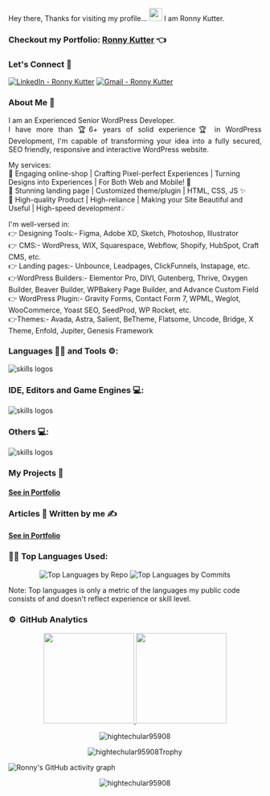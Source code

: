 <!-- ![NewTopWave](https://user-images.githubusercontent.com/81550376/180223627-d18d8aeb-4f5e-4715-94db-65b1b85822f1.svg) -->


<p align="center">
  <!-- <img width="" height="" src="https://avatars.githubusercontent.com/u/152673060?s=400&u=32566625e044f500d81bd41567e1acbc6c987d97&v=4"> -->
</p>

Hey there, Thanks for visiting my profile... 
<img src="https://raw.githubusercontent.com/MartinHeinz/MartinHeinz/master/wave.gif" width="26px" height="26px"> I am Ronny Kutter.

### Checkout my Portfolio: [Ronny Kutter](https://full-stack-portfolio-ivory.vercel.app/)  👈

<!-- ### Checkout my flagship project: [Let's Learn Linux](https://letslearnlinux.tech/)  👈

### Checkout my automation project: [Get Pair Extraordinaire](https://github.com/hightechular95908/Get-Pair-Extraordinaire)  👈 -->

### Let's Connect 🤳

<a href="https://www.linkedin.com/in/hightechular95908/"><img src="https://img.shields.io/static/v1?label=LinkedIn&message=Ronny+Kutter&color=%230077b5&logo=linkedIn&logoColor=%230077b5" alt="LinkedIn - Ronny Kutter"></a>
[![Gmail - Ronny Kutter](https://img.shields.io/badge/Gmail-RonnyKutter-red?logo=gmail&logoColor=red)](tiger773131@gmail.com)


### About Me 🚀

 <p align="justify">
 I am an Experienced Senior WordPress Developer.<br> I have more than 🏆6+ years of solid experience🏆 in WordPress Development, 
I'm capable of transforming your idea into a fully secured, SEO friendly, responsive and interactive WordPress website.

My services:<br>
🚀  Engaging online-shop | Crafting Pixel-perfect Experiences | Turning Designs into Experiences |  For Both Web and Mobile! 🎨<br>
🎉  Stunning landing page | Customized theme/plugin | HTML, CSS, JS ✨<br>
🌟  High-quality Product | High-reliance | Making your Site Beautiful and Useful | High-speed development💡<br>

I'm well-versed in:<br>
👉 Designing Tools:- Figma, Adobe XD, Sketch, Photoshop, Illustrator<br>
👉 CMS:- WordPress, WIX, Squarespace, Webflow, Shopify, HubSpot, Craft CMS, etc.<br>
👉 Landing pages:- Unbounce, Leadpages, ClickFunnels, Instapage, etc.<br>
👉WordPress Builders:- Elementor Pro, DIVI, Gutenberg, Thrive, Oxygen Builder, Beaver Builder, WPBakery Page Builder, and Advance Custom Field<br>
👉 WordPress Plugin:- Gravity Forms, Contact Form 7, WPML, Weglot, WooCommerce, Yoast SEO, SeedProd, WP Rocket, etc.<br>
👉Themes:- Avada, Astra, Salient, BeTheme, Flatsome, Uncode, Bridge, X Theme, Enfold, Jupiter, Genesis Framework
 </p>

  
### Languages 🧑‍💻 and Tools ⚙️:

<img src="https://skillicons.dev/icons?i=git,github,githubactions,py,c,cpp,cs,dotnet,html,css,js,bootstrap,php,md,java" alt="skills logos" /> <br>

### IDE, Editors and Game Engines 💻:
<img src="https://skillicons.dev/icons?i=vscode,visualstudio,idea,unity,unreal,vim,replit" alt="skills logos" />

### Others 💻:

<img src="https://skillicons.dev/icons?i=linux,bash,regex,powershell,docker,azure,mysql,sqlite,gradle,maven,nginx,pr,ps,svg,discord,linkedin,netlify,gherkin" alt="skills logos" />

### My Projects 🙌

#### [See in Portfolio](https://full-stack-portfolio-ivory.vercel.app/)

### Articles 📝 Written by me ✍️

#### [See in Portfolio](https://full-stack-portfolio-ivory.vercel.app/)

### 👨‍💻 Top Languages Used:
<p align="center">
  <img align="center" src="https://github-profile-summary-cards.vercel.app/api/cards/repos-per-language?username=hightechular95908&theme=nord_dark" alt="Top Languages by Repo" />
  <img align="center" src="https://github-profile-summary-cards.vercel.app/api/cards/most-commit-language?username=hightechular95908&theme=nord_dark" alt="Top Languages by Commits" /></p>
  
  Note: Top languages is only a metric of the languages my public code consists of and doesn't reflect experience or skill level.
  
### ⚙️ &nbsp;GitHub Analytics

<p align="center">
<a href="https://github.com/hightechular95908">
  <img height="180em" src="https://github-readme-stats-eight-theta.vercel.app/api?username=hightechular95908&show_icons=true&theme=algolia&include_all_commits=true&count_private=true"/>
  <img height="180em" src="https://github-readme-stats-eight-theta.vercel.app/api/top-langs/?username=hightechular95908&layout=compact&langs_count=8&theme=algolia"/>
</a>
 <br />
  
<p align="center"><img align="center" src="https://github-readme-streak-stats.herokuapp.com/?user=hightechular95908&theme=algolia" alt="hightechular95908" /></p>

<p align="center"><img align="center" src="https://github-trophies.vercel.app/?username=hightechular95908&column=6&theme=algolia" alt="hightechular95908Trophy" /></p>



 ![Ronny's GitHub activity graph]( https://github-readme-activity-graph.vercel.app/graph?username=hightechular95908&theme=react-dark&area=true&hide_border=true#gh-light-mode-only)
 
 <p align="center"><img src="https://visitor-badge.laobi.icu/badge?page_id=hightechular95908.hightechular95908" alt="hightechular95908" />

</p>


<!-- ![NewWave](https://user-images.githubusercontent.com/81550376/180223136-576934f8-2f40-4fb9-acd9-786d1d5d0f73.svg) -->
